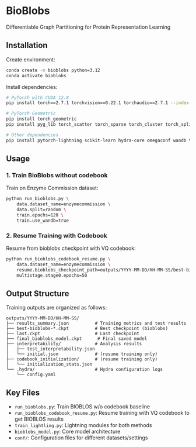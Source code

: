 # BioBlobs

Differentiable  Graph Partitioning for Protein Representation Learning

## Installation

Create environment:
```bash
conda create -n bioblobs python=3.12
conda activate bioblobs
```

Install dependencies:
```bash
# PyTorch with CUDA 12.8
pip install torch==2.7.1 torchvision==0.22.1 torchaudio==2.7.1 --index-url https://download.pytorch.org/whl/cu128

# PyTorch Geometric
pip install torch_geometric
pip install pyg_lib torch_scatter torch_sparse torch_cluster torch_spline_conv -f https://data.pyg.org/whl/torch-2.7.0+cu128.html

# Other dependencies
pip install pytorch-lightning scikit-learn hydra-core omegaconf wandb tqdm numpy pandas matplotlib seaborn proteinshake
```

## Usage

### 1. Train BioBlobs without codebook 

Train on Enzyme Commission dataset:
```bash
python run_bioblobs.py \
    data.dataset_name=enzymecommission \
    data.split=random \
    train.epochs=120 \
    train.use_wandb=true
```

### 2. Resume Training with Codebook 

Resume from bioblobs checkpoint with VQ codebook:
```bash
python run_bioblobs_codebook_resume.py \
    data.dataset_name=enzymecommission \
    resume.bioblobs_checkpoint_path=outputs/YYYY-MM-DD/HH-MM-SS/best-bioblobs-*.ckpt \
    multistage.stage0.epochs=50
```

## Output Structure

Training outputs are organized as follows:
```
outputs/YYYY-MM-DD/HH-MM-SS/
├── results_summary.json          # Training metrics and test results
├── best-bioblobs-*.ckpt          # Best checkpoint (bioblobs)  
├── last.ckpt                     # Last checkpoint
├── final_bioblobs_model.ckpt      # Final saved model
├── interpretability/             # Analysis results
│   ├── test_interpretability.json
│   └── initial.json              # (resume training only)
├── codebook_initialization/      # (resume training only)
│   └── initialization_stats.json
└── .hydra/                       # Hydra configuration logs
    └── config.yaml
```

## Key Files

- `run_bioblobs.py`: Train BIOBLOS w/o codebook baseline
- `run_bioblobs_codebook_resume.py`: Resume training with VQ codebook to get BIOBLOS results
- `train_lightling.py`: Lightning modules for both methods
- `bioblobs_model.py`: Core model architecture
- `conf/`: Configuration files for different datasets/settings
